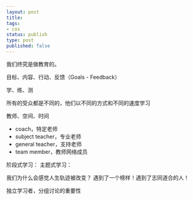 ```yaml
---
layout: post
title: 
tags: 
- cos
status: publish
type: post
published: false
---
```


我们终究是做教育的。

目标、内容、行动、反馈（Goals - Feedback）

学、练、测

所有的受众都是不同的，他们以不同的方式和不同的速度学习

教师、空间、时间

- coach，特定老师
- subject teacher，专业老师
- general teacher，支持老师
- team member，教师网络成员

阶段式学习：
主题式学习：


我们为什么会感觉人生轨迹被改变？
遇到了一个榜样！遇到了志同道合的人！

独立学习者，分组讨论的重要性







